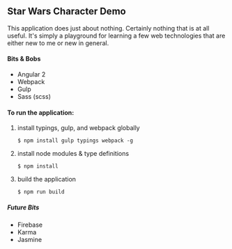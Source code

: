 ## Star Wars Character Demo
This application does just about nothing. Certainly nothing that is at all useful. It's simply a playground for learning a few web technologies that are either new to me or new in general.

#### Bits & Bobs
* Angular 2
* Webpack
* Gulp
* Sass (scss)

#### To run the application:
1. install typings, gulp, and webpack globally  
    ```
    $ npm install gulp typings webpack -g
    ```
2. install node modules & type definitions  
    ```
    $ npm install
    ```
3. build the application  
    ```
    $ npm run build
    ```

    
##### Future Bits
* Firebase
* Karma
* Jasmine
